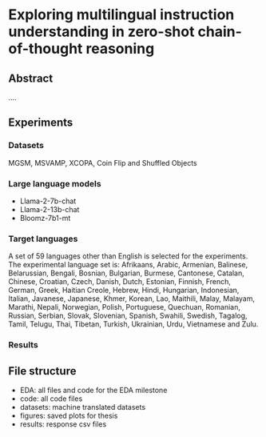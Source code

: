 # Exploring multilingual instruction understanding in zero-shot chain-of-thought reasoning

## Abstract

....

## Experiments

### Datasets
MGSM, MSVAMP, XCOPA, Coin Flip and Shuffled Objects

### Large language models

- Llama-2-7b-chat
- Llama-2-13b-chat
- Bloomz-7b1-mt

### Target languages

A set of 59 languages other than English is selected for the experiments. The experimental language set is: Afrikaans, Arabic, Armenian, Balinese, Belarussian, Bengali, Bosnian, Bulgarian, Burmese, Cantonese, Catalan, Chinese, Croatian, Czech, Danish, Dutch, Estonian, Finnish, French, German, Greek, Haitian Creole, Hebrew, Hindi, Hungarian, Indonesian, Italian, Javanese, Japanese,
Khmer, Korean, Lao, Maithili, Malay, Malayam, Marathi, Nepali, Norwegian, Polish, Portuguese, Quechuan, Romanian, Russian, Serbian, Slovak, Slovenian, Spanish, Swahili, Swedish, Tagalog, Tamil, Telugu, Thai, Tibetan, Turkish, Ukrainian, Urdu, Vietnamese and Zulu.

### Results

## File structure

- EDA: all files and code for the EDA milestone
- code: all code files
- datasets: machine translated datasets
- figures: saved plots for thesis
- results: response csv files
  

